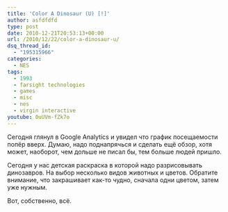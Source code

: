 ```yaml
---
title: 'Color A Dinosaur (U) [!]'
author: asfdfdfd
type: post
date: 2010-12-21T20:53:13+00:00
url: /2010/12/22/color-a-dinosaur-u/
dsq_thread_id:
  - "195315966"
categories:
  - NES
tags:
  - 1993
  - farsight technologies
  - games
  - misc
  - nes
  - virgin interactive
youtube: 0uUVm-fZk7o
---
```

Сегодня глянул в Google Analytics и увидел что график посещаемости попёр вверх. Думаю, надо поднапрячься и сделать ещё обзор, хотя может, наоборот, чем дольше не писал бы, тем больше людей пришло.

Сегодня у нас детская раскраска в которой надо разрисовывать динозавров. На выбор несколько видов животных и цветов. Обратите внимание, что закрашивает как-то чудно, сначала одни цветом, затем уже нужным.

Вот, собственно, всё.